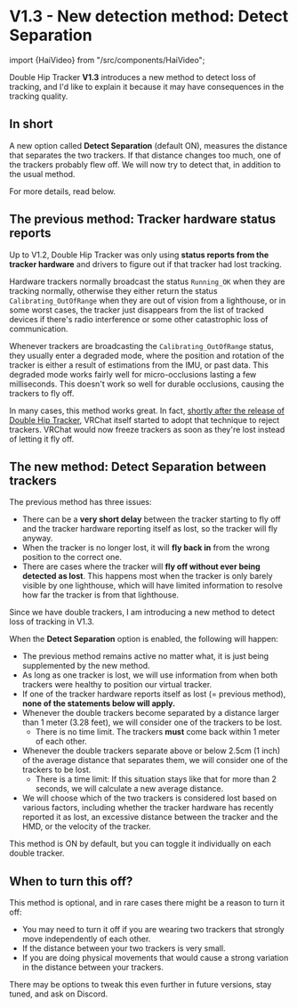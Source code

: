 ﻿# V1.3 - New detection method: Detect Separation

import {HaiVideo} from "/src/components/HaiVideo";

Double Hip Tracker **V1.3** introduces a new method to detect loss of tracking, and I'd like to explain it because
it may have consequences in the tracking quality.

## In short

A new option called **Detect Separation** (default ON), measures the distance that separates the two trackers. If
that distance changes too much, one of the trackers probably flew off. We will now try to detect that, in addition to the usual method.

For more details, read below.

<HaiVideo src="./img/dhtv130-f.mp4"></HaiVideo>

## The previous method: Tracker hardware status reports

Up to V1.2, Double Hip Tracker was only using **status reports from the tracker hardware** and drivers to figure out
if that tracker had lost tracking.

Hardware trackers normally broadcast the status `Running_OK` when they are tracking normally,
otherwise they either return the status `Calibrating_OutOfRange` when they are out of vision from a lighthouse,
or in some worst cases, the tracker just disappears from the list of tracked devices if there's radio interference or some other catastrophic
loss of communication.

Whenever trackers are broadcasting the `Calibrating_OutOfRange` status, they usually enter a degraded mode, where the position and rotation of the tracker is
either a result of estimations from the IMU, or past data. This degraded mode works fairly well for micro-occlusions lasting a few milliseconds.
This doesn't work so well for durable occlusions, causing the trackers to fly off.

In many cases, this method works great. In fact, [shortly after the release of Double Hip Tracker](https://x.com/vr_hai/status/1678082423601479681),
VRChat itself started to adopt that technique to reject trackers. VRChat would now freeze trackers as soon as they're lost instead of letting it fly off.

## The new method: Detect Separation between trackers

The previous method has three issues:
- There can be a **very short delay** between the tracker starting to fly off and the tracker hardware reporting itself as lost, so the tracker will fly anyway. 
- When the tracker is no longer lost, it will **fly back in** from the wrong position to the correct one.
- There are cases where the tracker will **fly off without ever being detected as lost**. This happens most when the tracker is
  only barely visible by one lighthouse, which will have limited information to resolve how far the tracker is from that lighthouse.

Since we have double trackers, I am introducing a new method to detect loss of tracking in V1.3.

When the **Detect Separation** option is enabled, the following will happen:
- The previous method remains active no matter what, it is just being supplemented by the new method.
- As long as one tracker is lost, we will use information from when both trackers were healthy to position our virtual tracker.
- If one of the tracker hardware reports itself as lost (= previous method), **none of the statements below will apply.**
- Whenever the double trackers become separated by a distance larger than 1 meter (3.28 feet), we will consider one of the trackers to be lost.
  - There is no time limit. The trackers **must** come back within 1 meter of each other.
- Whenever the double trackers separate above or below 2.5cm (1 inch) of the average distance that separates them, we will consider one of the trackers to be lost.
  - There is a time limit: If this situation stays like that for more than 2 seconds, we will calculate a new average distance.
- We will choose which of the two trackers is considered lost based on various factors, including whether the tracker hardware has recently reported it as lost,
  an excessive distance between the tracker and the HMD, or the velocity of the tracker.

This method is ON by default, but you can toggle it individually on each double tracker.

## When to turn this off?

This method is optional, and in rare cases there might be a reason to turn it off:
- You may need to turn it off if you are wearing two trackers that strongly move independently of each other.
- If the distance between your two trackers is very small.
- If you are doing physical movements that would cause a strong variation in the distance between your trackers.

There may be options to tweak this even further in future versions, stay tuned, and ask on Discord.
